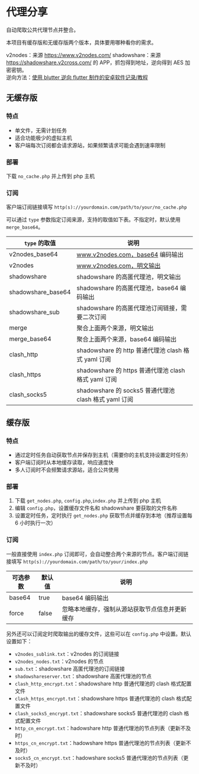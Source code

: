 # 代理分享

自动爬取公共代理节点并整合。

本项目有缓存版和无缓存版两个版本，具体要用哪种看你的需求。

v2nodes：来源 https://www.v2nodes.com/
shadowshare：来源 https://shadowshare.v2cross.com/ 的 APP，抓包得到地址，逆向得到 AES 加密密钥。  
逆向方法：[使用 blutter 逆向 flutter 制作的安卓软件记录/教程](https://blog.jibukeshi.tech/archives/shi-yong-blutter-ni-xiang-flutter-zhi-zuo-de-an-zhuo-ruan-jian-ji-lu-jiao-cheng)

## 无缓存版

### 特点

- 单文件，无需计划任务
- 适合功能极少的虚拟主机
- 客户端每次订阅都会请求源站，如果频繁请求可能会遇到速率限制

### 部署

下载 `no_cache.php` 并上传到 php 主机

### 订阅

客户端订阅链接填写 `http(s)://yourdomain.com/path/to/your/no_cache.php`

可以通过 `type` 参数指定订阅来源，支持的取值如下表。不指定时，默认使用 `merge_base64`。

| `type` 的取值 | 说明 |
| --- | --- |
| v2nodes_base64 | www.v2nodes.com，base64 编码输出 |
| v2nodes | www.v2nodes.com，明文输出 |
| shadowshare | shadowshare 的高匿代理池，明文输出 |
| shadowshare_base64 | shadowshare 的高匿代理池，base64 编码输出 |
| shadowshare_sub | shadowshare 的高匿代理池订阅链接，需要二次订阅 |
| merge | 聚合上面两个来源，明文输出 |
| merge_base64 | 聚合上面两个来源，base64 编码输出 |
| clash_http | shadowshare 的 http 普通代理池 clash 格式 yaml 订阅 |
| clash_https | shadowshare 的 https 普通代理池 clash 格式 yaml 订阅 |
| clash_socks5 | shadowshare 的 socks5 普通代理池 clash 格式 yaml 订阅 |


## 缓存版

### 特点

- 通过定时任务自动获取节点并保存到主机（需要你的主机支持设置定时任务）
- 客户端订阅时从本地缓存读取，响应速度快
- 多人订阅时不会频繁请求源站，适合公共使用

### 部署

1. 下载 `get_nodes.php`, `config.php`,`index.php` 并上传到 php 主机
2. 编辑 `config.php`，设置缓存文件名和 shadowshare 要获取的文件名称
3. 设置定时任务，定时执行 `get_nodes.php` 获取节点并缓存到本地（推荐设置每 6 小时执行一次）

### 订阅

一般直接使用 `index.php` 订阅即可，会自动整合两个来源的节点。客户端订阅链接填写 `http(s)://yourdomain.com/path/to/your/index.php`

| 可选参数 | 默认值 | 说明 |
| --- | --- | --- |
| base64 | true | base64 编码输出 |
| force | false | 忽略本地缓存，强制从源站获取节点信息并更新缓存 |

另外还可以订阅定时爬取输出的缓存文件，这些可以在 `config.php` 中设置。默认设置如下：
- `v2nodes_sublink.txt`：v2nodes 的订阅链接
- `v2nodes_nodes.txt`：v2nodes 的节点
- `sub.txt`：shadowshare 高匿代理池的订阅链接
- `shadowshareserver.txt`：shadowshare 高匿代理池的节点
- `clash_http_encrypt.txt`：shadowshare http 普通代理池的 clash 格式配置文件
- `clash_https_encrypt.txt`：shadowshare https 普通代理池的 clash 格式配置文件
- `clash_socks5_encrypt.txt`：shadowshare socks5 普通代理池的 clash 格式配置文件
- `http_cn_encrypt.txt`：hadowshare http 普通代理池的节点列表（更新不及时）
- `https_cn_encrypt.txt`：hadowshare https 普通代理池的节点列表（更新不及时）
- `socks5_cn_encrypt.txt`：hadowshare socks5 普通代理池的节点列表（更新不及时）